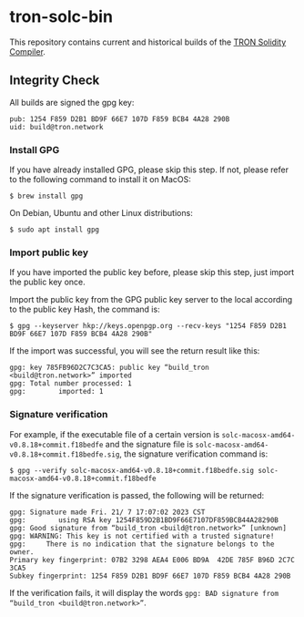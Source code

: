 # tron-solc-bin

This repository contains current and historical builds of the [TRON Solidity Compiler](https://github.com/tronprotocol/solidity).

## Integrity Check

All builds are signed the gpg key:
```
pub: 1254 F859 D2B1 BD9F 66E7 107D F859 BCB4 4A28 290B
uid: build@tron.network
```

### Install GPG

If you have already installed GPG, please skip this step. If not, please refer to the following command to install it on MacOS:

```
$ brew install gpg
```

On Debian, Ubuntu and other Linux distributions:

```
$ sudo apt install gpg
```

### Import public key

If you have imported the public key before, please skip this step, just import the public key once.

Import the public key from the GPG public key server to the local according to the public key Hash, the command is:

```
$ gpg --keyserver hkp://keys.openpgp.org --recv-keys "1254 F859 D2B1 BD9F 66E7 107D F859 BCB4 4A28 290B"
```

If the import was successful, you will see the return result like this:

```
gpg: key 785FB96D2C7C3CA5: public key “build_tron <build@tron.network>” imported
gpg: Total number processed: 1
gpg:        imported: 1
```

### Signature verification

For example, if the executable file of a certain version is `solc-macosx-amd64-v0.8.18+commit.f18bedfe` and the signature file is `solc-macosx-amd64-v0.8.18+commit.f18bedfe.sig`, the signature verification command is:

```
$ gpg --verify solc-macosx-amd64-v0.8.18+commit.f18bedfe.sig solc-macosx-amd64-v0.8.18+commit.f18bedfe
```

If the signature verification is passed, the following will be returned:

```
gpg: Signature made Fri. 21/ 7 17:07:02 2023 CST
gpg:        using RSA key 1254F859D2B1BD9F66E7107DF859BCB44A28290B
gpg: Good signature from “build_tron <build@tron.network>” [unknown]
gpg: WARNING: This key is not certified with a trusted signature!
gpg:     There is no indication that the signature belongs to the owner.
Primary key fingerprint: 07B2 3298 AEA4 E006 BD9A  42DE 785F B96D 2C7C 3CA5
Subkey fingerprint: 1254 F859 D2B1 BD9F 66E7 107D F859 BCB4 4A28 290B
```

If the verification fails, it will display the words `gpg: BAD signature from “build_tron <build@tron.network>”`.

